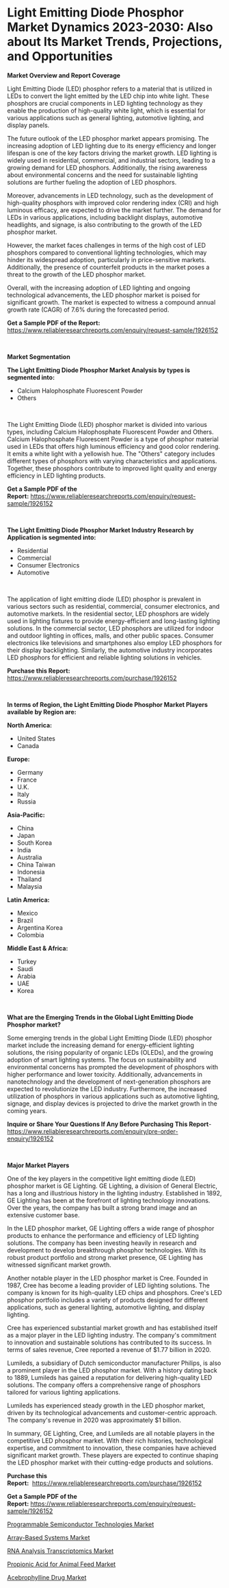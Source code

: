 <p><h1>Light Emitting Diode Phosphor Market Dynamics 2023-2030: Also about Its Market Trends, Projections, and Opportunities</h1></p><p><strong>Market Overview and Report Coverage</strong></p>
<p><p>Light Emitting Diode (LED) phosphor refers to a material that is utilized in LEDs to convert the light emitted by the LED chip into white light. These phosphors are crucial components in LED lighting technology as they enable the production of high-quality white light, which is essential for various applications such as general lighting, automotive lighting, and display panels.</p><p>The future outlook of the LED phosphor market appears promising. The increasing adoption of LED lighting due to its energy efficiency and longer lifespan is one of the key factors driving the market growth. LED lighting is widely used in residential, commercial, and industrial sectors, leading to a growing demand for LED phosphors. Additionally, the rising awareness about environmental concerns and the need for sustainable lighting solutions are further fueling the adoption of LED phosphors.</p><p>Moreover, advancements in LED technology, such as the development of high-quality phosphors with improved color rendering index (CRI) and high luminous efficacy, are expected to drive the market further. The demand for LEDs in various applications, including backlight displays, automotive headlights, and signage, is also contributing to the growth of the LED phosphor market.</p><p>However, the market faces challenges in terms of the high cost of LED phosphors compared to conventional lighting technologies, which may hinder its widespread adoption, particularly in price-sensitive markets. Additionally, the presence of counterfeit products in the market poses a threat to the growth of the LED phosphor market.</p><p>Overall, with the increasing adoption of LED lighting and ongoing technological advancements, the LED phosphor market is poised for significant growth. The market is expected to witness a compound annual growth rate (CAGR) of 7.6% during the forecasted period.</p></p>
<p><strong>Get a Sample PDF of the Report:</strong> <a href="https://www.reliableresearchreports.com/enquiry/request-sample/1926152">https://www.reliableresearchreports.com/enquiry/request-sample/1926152</a></p>
<p>&nbsp;</p>
<p><strong>Market Segmentation</strong></p>
<p><strong>The Light Emitting Diode Phosphor Market Analysis by types is segmented into:</strong></p>
<p><ul><li>Calcium Halophosphate Fluorescent Powder</li><li>Others</li></ul></p>
<p>&nbsp;</p>
<p><p>The Light Emitting Diode (LED) phosphor market is divided into various types, including Calcium Halophosphate Fluorescent Powder and Others. Calcium Halophosphate Fluorescent Powder is a type of phosphor material used in LEDs that offers high luminous efficiency and good color rendering. It emits a white light with a yellowish hue. The "Others" category includes different types of phosphors with varying characteristics and applications. Together, these phosphors contribute to improved light quality and energy efficiency in LED lighting products.</p></p>
<p><strong>Get a Sample PDF of the Report:</strong>&nbsp;<a href="https://www.reliableresearchreports.com/enquiry/request-sample/1926152">https://www.reliableresearchreports.com/enquiry/request-sample/1926152</a></p>
<p>&nbsp;</p>
<p><strong>The Light Emitting Diode Phosphor Market Industry Research by Application is segmented into:</strong></p>
<p><ul><li>Residential</li><li>Commercial</li><li>Consumer Electronics</li><li>Automotive</li></ul></p>
<p>&nbsp;</p>
<p><p>The application of light emitting diode (LED) phosphor is prevalent in various sectors such as residential, commercial, consumer electronics, and automotive markets. In the residential sector, LED phosphors are widely used in lighting fixtures to provide energy-efficient and long-lasting lighting solutions. In the commercial sector, LED phosphors are utilized for indoor and outdoor lighting in offices, malls, and other public spaces. Consumer electronics like televisions and smartphones also employ LED phosphors for their display backlighting. Similarly, the automotive industry incorporates LED phosphors for efficient and reliable lighting solutions in vehicles.</p></p>
<p><strong>Purchase this Report:</strong>&nbsp; <a href="https://www.reliableresearchreports.com/purchase/1926152">https://www.reliableresearchreports.com/purchase/1926152</a></p>
<p>&nbsp;</p>
<p><strong>In terms of Region, the Light Emitting Diode Phosphor Market Players available by Region are:</strong></p>
<p>
    <p> <strong> North America: </strong>
        <ul>
            <li>United States</li>
            <li>Canada</li>
        </ul>
        </p> 
    <p> <strong> Europe: </strong>
        <ul>
            <li>Germany</li>
            <li>France</li>
            <li>U.K.</li>
            <li>Italy</li>
            <li>Russia</li>
        </ul>
        </p> 
    <p> <strong> Asia-Pacific: </strong>
        <ul>
            <li>China</li>
            <li>Japan</li>
            <li>South Korea</li>
            <li>India</li>
            <li>Australia</li>
            <li>China Taiwan</li>
            <li>Indonesia</li>
            <li>Thailand</li>
            <li>Malaysia</li>
        </ul>
        </p> 
    <p> <strong> Latin America: </strong>
        <ul>
            <li>Mexico</li>
            <li>Brazil</li>
            <li>Argentina Korea</li>
            <li>Colombia</li>
        </ul>
        </p> 
    <p> <strong> Middle East & Africa: </strong>
        <ul>
            <li>Turkey</li>
            <li>Saudi</li>
            <li>Arabia</li>
            <li>UAE</li>
            <li>Korea</li>
        </ul>
    </p>
    </p>
<p>&nbsp;</p>
<p><strong>What are the Emerging Trends in the Global Light Emitting Diode Phosphor market?</strong></p>
<p><p>Some emerging trends in the global Light Emitting Diode (LED) phosphor market include the increasing demand for energy-efficient lighting solutions, the rising popularity of organic LEDs (OLEDs), and the growing adoption of smart lighting systems. The focus on sustainability and environmental concerns has prompted the development of phosphors with higher performance and lower toxicity. Additionally, advancements in nanotechnology and the development of next-generation phosphors are expected to revolutionize the LED industry. Furthermore, the increased utilization of phosphors in various applications such as automotive lighting, signage, and display devices is projected to drive the market growth in the coming years.</p></p>
<p><strong>Inquire or Share Your Questions If Any Before Purchasing This Report</strong>- <a href="https://www.reliableresearchreports.com/enquiry/pre-order-enquiry/1926152">https://www.reliableresearchreports.com/enquiry/pre-order-enquiry/1926152</a></p>
<p>&nbsp;</p>
<p><strong>Major Market Players</strong></p>
<p><p>One of the key players in the competitive light emitting diode (LED) phosphor market is GE Lighting. GE Lighting, a division of General Electric, has a long and illustrious history in the lighting industry. Established in 1892, GE Lighting has been at the forefront of lighting technology innovations. Over the years, the company has built a strong brand image and an extensive customer base.</p><p>In the LED phosphor market, GE Lighting offers a wide range of phosphor products to enhance the performance and efficiency of LED lighting solutions. The company has been investing heavily in research and development to develop breakthrough phosphor technologies. With its robust product portfolio and strong market presence, GE Lighting has witnessed significant market growth.</p><p>Another notable player in the LED phosphor market is Cree. Founded in 1987, Cree has become a leading provider of LED lighting solutions. The company is known for its high-quality LED chips and phosphors. Cree's LED phosphor portfolio includes a variety of products designed for different applications, such as general lighting, automotive lighting, and display lighting.</p><p>Cree has experienced substantial market growth and has established itself as a major player in the LED lighting industry. The company's commitment to innovation and sustainable solutions has contributed to its success. In terms of sales revenue, Cree reported a revenue of $1.77 billion in 2020.</p><p>Lumileds, a subsidiary of Dutch semiconductor manufacturer Philips, is also a prominent player in the LED phosphor market. With a history dating back to 1889, Lumileds has gained a reputation for delivering high-quality LED solutions. The company offers a comprehensive range of phosphors tailored for various lighting applications.</p><p>Lumileds has experienced steady growth in the LED phosphor market, driven by its technological advancements and customer-centric approach. The company's revenue in 2020 was approximately $1 billion.</p><p>In summary, GE Lighting, Cree, and Lumileds are all notable players in the competitive LED phosphor market. With their rich histories, technological expertise, and commitment to innovation, these companies have achieved significant market growth. These players are expected to continue shaping the LED phosphor market with their cutting-edge products and solutions.</p></p>
<p><strong>Purchase this Report:</strong>&nbsp;&nbsp;<a href="https://www.reliableresearchreports.com/purchase/1926152">https://www.reliableresearchreports.com/purchase/1926152</a></p>
<p></p>
<p><strong>Get a Sample PDF of the Report:</strong>&nbsp;<a href="https://www.reliableresearchreports.com/enquiry/request-sample/1926152">https://www.reliableresearchreports.com/enquiry/request-sample/1926152</a></p>
<p><p><a href="https://medium.com/@devyncasper/decoding-programmable-semiconductor-technologies-market-metrics-market-share-trends-and-growth-291ef2cc2243">Programmable Semiconductor Technologies Market</a></p><p><a href="https://medium.com/@walkersipes1943/array-based-systems-market-share-evolution-and-market-growth-trends-2023-2030-ed35ace9dea1">Array-Based Systems Market</a></p><p><a href="https://medium.com/@hollymayert/rna-analysis-transcriptomics-market-share-evolution-and-market-growth-trends-2023-2030-27efa270ad33">RNA Analysis Transcriptomics Market</a></p><p><a href="https://medium.com/@shaniekunze/analyzing-propionic-acid-for-animal-feed-market-global-industry-perspective-and-forecast-2023-to-17f16cf6aab1">Propionic Acid for Animal Feed Market</a></p><p><a href="https://medium.com/@ulicesdoyle2023/acebrophylline-drug-market-size-market-outlook-and-market-forecast-2023-to-2030-88f36593c2ca">Acebrophylline Drug Market</a></p></p>